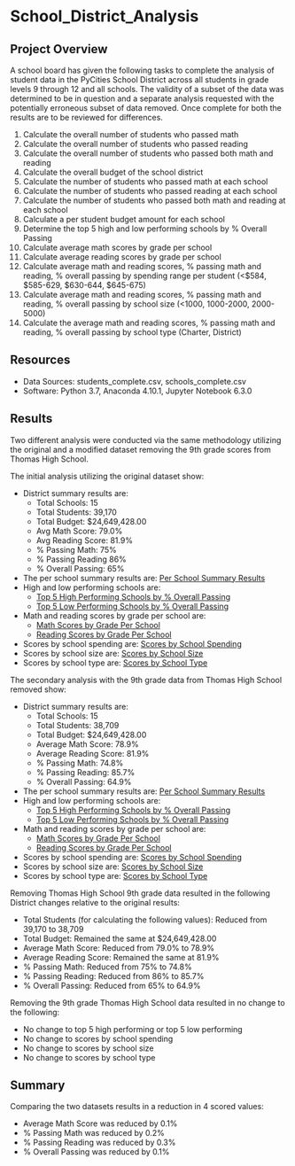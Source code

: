 # School_District_Analysis

## Project Overview
A school board has given the following tasks to complete the analysis of student data in the PyCities School District across all students in grade levels 9 through 12 and all schools. The validity of a subset of the data was determined to be in question and a separate analysis requested with the potentially erroneous subset of data removed. Once complete for both the results are to be reviewed for differences.

1. Calculate the overall number of students who passed math
2. Calculate the overall number of students who passed reading
3. Calculate the overall number of students who passed both math and reading
4. Calculate the overall budget of the school district
5. Calculate the number of students who passed math at each school
6. Calculate the number of students who passed reading at each school
7. Calculate the number of students who passed both math and reading at each school
8. Calculate a per student budget amount for each school
9. Determine the top 5 high and low performing schools by % Overall Passing
10. Calculate average math scores by grade per school
11. Calculate average reading scores by grade per school
12. Calculate average math and reading scores, % passing math and reading, % overall passing by spending range per student (<$584, $585-629, $630-644, $645-675)
13. Calculate average math and reading scores, % passing math and reading, % overall passing by school size (<1000, 1000-2000, 2000-5000)
14. Calculate the average math and reading scores, % passing math and reading, % overall passing by school type (Charter, District)

## Resources
- Data Sources: students_complete.csv, schools_complete.csv
- Software: Python 3.7, Anaconda 4.10.1, Jupyter Notebook 6.3.0

## Results
Two different analysis were conducted via the same methodology utilizing the original and a modified dataset removing the 9th grade scores from Thomas High School.

The initial analysis utilizing the original dataset show:
  - District summary results are:
    - Total Schools: 15
    - Total Students: 39,170
    - Total Budget: $24,649,428.00
    - Avg Math Score: 79.0%
    - Avg Reading Score: 81.9%
    - % Passing Math: 75%
    - % Passing Reading 86%
    - % Overall Passing: 65%
  - The per school summary results are: [Per School Summary Results](Resources/school_summary.PNG)
  - High and low performing schools are:
    - [Top 5 High Performing Schools by % Overall Passing](Resources/high_performing.PNG)
    - [Top 5 Low Performing Schools by % Overall Passing](Resources/low_performing.PNG)
  - Math and reading scores by grade per school are:
    - [Math Scores by Grade Per School](Resources/math.PNG)
    - [Reading Scores by Grade Per School](Resources/reading.PNG)
  - Scores by school spending are: [Scores by School Spending](Resources/scores_by_school_spending.PNG)
  - Scores by school size are: [Scores by School Size](Resources/scores_by_school_size.PNG)
  - Scores by school type are: [Scores by School Type](Resources/scores_by_school_type.PNG)


The secondary analysis with the 9th grade data from Thomas High School removed show:
  - District summary results are:
    - Total Schools: 15
    - Total Students: 38,709
    - Total Budget: $24,649,428.00
    - Average Math Score: 78.9%
    - Average Reading Score: 81.9%
    - % Passing Math: 74.8%
    - % Passing Reading: 85.7%
    - % Overall Passing: 64.9%
  - The per school summary results are: [Per School Summary Results](Resources/updated_school_summary.PNG)
  - High and low performing schools are:
    - [Top 5 High Performing Schools by % Overall Passing](Resources/updated_high_performing.PNG)
    - [Top 5 Low Performing Schools by % Overall Passing](Resources/updated_low_performing.PNG)
  - Math and reading scores by grade per school are:
    - [Math Scores by Grade Per School](Resources/updated_math.PNG)
    - [Reading Scores by Grade Per School](Resources/updated_reading.PNG)
  - Scores by school spending are: [Scores by School Spending](Resources/updated_scores_by_school_spending.PNG)
  - Scores by school size are: [Scores by School Size](Resources/updated_scores_by_school_size.PNG)
  - Scores by school type are: [Scores by School Type](Resources/updated_scores_by_school_type.PNG)

Removing Thomas High School 9th grade data resulted in the following District changes relative to the original results:
  - Total Students (for calculating the following values): Reduced from 39,170 to 38,709 
  - Total Budget: Remained the same at $24,649,428.00
  - Average Math Score: Reduced from 79.0% to 78.9%
  - Average Reading Score: Remained the same at 81.9%
  - % Passing Math: Reduced from 75% to 74.8%
  - % Passing Reading: Reduced from 86% to 85.7%
  - % Overall Passing: Reduced from 65% to 64.9%
   
Removing the 9th grade Thomas High School data resulted in no change to the following:
  - No change to top 5 high performing or top 5 low performing
  - No change to scores by school spending
  - No change to scores by school size
  - No change to scores by school type

## Summary

Comparing the two datasets results in a reduction in 4 scored values:
- Average Math Score was reduced by 0.1%
- % Passing Math was reduced by 0.2%
- % Passing Reading was reduced by 0.3%
- % Overall Passing was reduced by 0.1%

